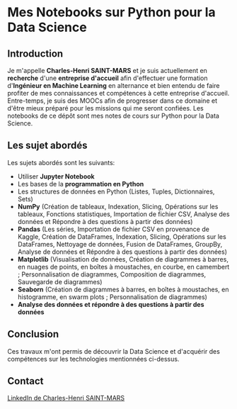 # Mes Notebooks sur Python pour la Data Science

## Introduction
Je m'appelle **Charles-Henri SAINT-MARS** et je suis actuellement en **recherche** d'une **entreprise d'accueil** afin d'effectuer une formation d'**Ingénieur en Machine Learning** en alternance et bien entendu de faire profiter de mes connaissances et compétences à cette entreprise d'accueil. Entre-temps, je suis des MOOCs afin de progresser dans ce domaine et d'être mieux préparé pour les missions qui me seront confiées. Les notebooks de ce dépôt sont mes notes de cours sur Python pour la Data Science. 

## Les sujet abordés
Les sujets abordés sont les suivants:
- Utiliser **Jupyter Notebook**
- Les bases de la **programmation en Python**
- Les structures de données en Python (Listes, Tuples, Dictionnaires, Sets)
- **NumPy** (Création de tableaux, Indexation, Slicing, Opérations sur les tableaux, Fonctions statistiques, Importation de fichier CSV, Analyse des données et Répondre à des questions à partir des données)
- **Pandas** (Les séries, Importation de fichier CSV en provenance de Kaggle, Création de DataFrames, Indexation, Slicing, Opérations sur les DataFrames, Nettoyage de données, Fusion de DataFrames, GroupBy, Analyse de données et Répondre à des questions à partir des données)
- **Matplotlib** (Visualisation de données, Création de diagrammes à barres, en nuages de points, en boîtes à moustaches, en courbe, en camembert ; Personnalisation de diagrammes, Composition de diagrammes, Sauvegarde de diagrammes)
- **Seaborn** (Création de diagrammes à barres, en boîtes à moustaches, en histogramme, en swarm plots ; Personnalisation de diagrammes)
- **Analyse des données et répondre à des questions à partir des données**


## Conclusion
Ces travaux m'ont permis de découvrir la Data Science et d'acquérir des compétences sur les technologies mentionnées ci-dessus.

## Contact
[LinkedIn de Charles-Henri SAINT-MARS](https://www.linkedin.com/in/charles-henri-saint-mars)

